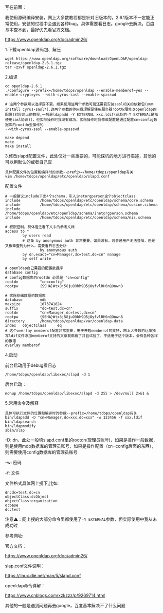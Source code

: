 写在前面：

我使用源码编译安装，网上大多数教程都是针对旧版本的，2.6.1版本不一定能正常使用，安装的过程中会遇到各种bug，具体需要看日志，google去解决，百度基本查不到，最好优先看官方文档。

https://www.openldap.org/doc/admin26/





1.下载openldap源码包、解压

```
wget https://www.openldap.org/software/download/OpenLDAP/openldap-release/openldap-2.6.1.tgz
tar -zxvf openldap-2.6.1.tgz
```

2.编译

```
cd openldap-2.6.1
./configure --prefix=/home/tdops/openldap --enable-memberof=yes --enable-crypt=yes --with-cyrus-sasl --enable-spasswd

# 这两个参数可以选择要不要，如果使用这两个参数可能还需要安装sasl相关的依赖包(yum install cyrus-sasl*),这两个参数的作用我理解是使用服务器root权限修改openldap的配置(对应网上的教程,一般是ldapadd -Y EXTERNAL xxx.ldif(此处的-Y EXTERNAL是指使用sasl协议))，但实际操作时我没有成功，实际操作时我修改配置是通过配置cn=config数据库的rootdn去操作的
--with-cyrus-sasl --enable-spasswd
```

```
make depend
make
make install
```

3.修改slapd配置文件，此处仅对一些重要的，可能踩坑的地方进行描述，其他的可以用默认的或者自己查

```
具体配置文件的位置和编译时的参数--prefix=/home/tdops/openldap有关
vim /home/tdops/openldap/etc/openldap/slapd.conf
```

配置文件

```
# 一般建议include下面4个schema，引入inetorgperson这个objectclass
include         /home/tdops/openldap/etc/openldap/schema/core.schema
include         /home/tdops/openldap/etc/openldap/schema/cosine.schema
include         /home/tdops/openldap/etc/openldap/schema/inetorgperson.schema
include         /home/tdops/openldap/etc/openldap/schema/nis.schema

# 权限控制，具体语法看下文末的参考文档
access to *
        by users read
        # 这条 by anonymous auth 非常重要，如果没有，则普通用户无法登陆，但是又很难查到为什么，需要看日志去分析
				by anonymous auth
        by dn.exact="cn=Manager,dc=test,dc=cn" manage
        by self write

# openldap自己需要的配置数据库
database config
# config数据库的rootdn 必须是 "cn=config"
rootdn          "cn=config"
rootpw          {SSHA}Wtx8j58juO0bh9D5jOyfvlRH6nQOnwn8

# 实际存储数据的数据库
database        mdb
maxsize         1073741824
suffix          "dc=test,dc=cn"
rootdn          "cn=Manager,dc=test,dc=cn"
rootpw          {SSHA}Wtx8j58juO0bh9D5jOyfvlRH6nQOnwn8
directory       /home/tdops/openldap/var/openldap-data
index   objectClass     eq
# 这个overlay memberof配置非常重要，用于开启memberof的支持，网上大多数的让单独写ldif文件添加memberof支持的文章我都看了并且试验了，不适用于这个版本，会有各种各样的报错
overlay memberof
```

4.启动

前台启动用于debug看日志

```
/home/tdops/openldap/libexec/slapd -d 1
```

后台启动：

```
nohup /home/tdops/openldap/libexec/slapd -d 255 > /dev/null 2>&1 &
```

5.常用命令及解释

```
具体可执行文件的位置和编译时的参数--prefix=/home/tdops/openldap有关
bin/ldapadd -D "cn=Manager,dc=xxx,dc=xxx" -w 123456 -f xxx.ldif
bin/ldapsearch
bin/ldapmodify
sbin/slap
```

\-D: dn，此处一般填slapd.conf里的rootdn(管理员账号)，如果是操作一般数据，则是使用mdb数据库的管理员账号，如果是操作配置（cn=config后面的东西），则需要使用config数据库的管理员账号

-w: 密码

-f: 文件

文件格式具体网上搜下,比如:

```
dn:dc=test,dc=cn
objectClass:dcObject
objectClass:organization
o:base
dc:test
```

注意⚠️：网上搜的大部分命令里都使用了`-Y EXTERNAL`参数，但实际使用中我从未成功过



参考网址:

官方文档：

https://www.openldap.org/doc/admin26/

slap.conf文件说明：

https://linux.die.net/man/5/slapd.conf

openldap命令详解：

https://www.cnblogs.com/xzkzzz/p/9269714.html

其他的一般是遇到问题再去google，百度基本解决不了什么问题